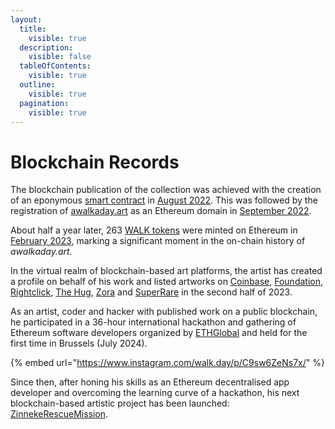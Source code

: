 ```yaml
---
layout:
  title:
    visible: true
  description:
    visible: false
  tableOfContents:
    visible: true
  outline:
    visible: true
  pagination:
    visible: true
---
```


# Blockchain Records

The blockchain publication of the collection was achieved with the creation of an eponymous [smart contract](https://ethereum.org/en/developers/docs/smart-contracts/) in [August 2022](https://etherscan.io/tx/0x3cce44b92db9e6eb887fcbe90d59f5951e9928dea4540afbfe9fd3c2e9662f1f). This was followed by the registration of [awalkaday.art](https://app.ens.domains/awalkaday.art) as an Ethereum domain in [September 2022](https://etherscan.io/tx/0x353f1900e073e6d97f8230021c3fce153b4b930269e5c8bd4f47c9c3950b9337).&#x20;



About half a year later, 263 [WALK tokens](https://etherscan.io/token/0xe31801c2e58b151c3ded2cb29da56147b7f27eb1) were minted on Ethereum in [February 2023](https://etherscan.io/tx/0x2d4e5a73fada3bb3e626bec4b2d24bbdabce66fad66b70fbe8e3e0e1e169537b), marking a significant moment in the on-chain history of _awalkaday.art._

In the virtual realm of blockchain-based art platforms, the artist has created a profile on behalf of his work and listed artworks on [Coinbase](https://nft.coinbase.com/collection/awalkaday-art), [Foundation](https://foundation.app/collection/awalkaday-art), [Rightclick](https://rc.xyz/daqhris/collections/awalkaday.art), [The Hug](https://thehug.xyz/artists/daqhris/portfolio/gallery/86a4f0a8-5609-4885-a9e2-ca0b625082e9), [Zora](https://zora.co/collect/eth:0xe31801c2e58b151c3ded2cb29da56147b7f27eb1) and [SuperRare](https://superrare.com/daqhris?artwork=ONLY\_SERIES) in the second half of 2023.&#x20;



As an artist, coder and hacker with published work on a public blockchain, he participated in a 36-hour international hackathon and gathering of Ethereum software developers organized by [ETHGlobal](https://ethglobal.com/events/brussels) and held for the first time in Brussels (July 2024).

{% embed url="https://www.instagram.com/walk.day/p/C9sw6ZeNs7x/" %}

Since then, after honing his skills as an Ethereum decentralised app developer and overcoming the learning curve of a hackathon, his next blockchain-based artistic project has been launched: [ZinnekeRescueMission](https://ethglobal.com/showcase/zinnekerescuemission-9fwjf).

